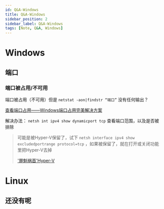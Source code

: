 ```yaml
---
id: Q&A-Windows
title: Q&A-Windows
sidebar_position: 2
sidebar_label: Q&A-Windows
tags: [Note, Q&A, Windows]
---
```


# Windows

## 端口

### 端口被占用/不可用

端口被占用（不可用）但是 `netstat -aon|findstr “端口”` 没有任何输出？

[查看端口占用——Windows端口占用完美解决方案](https://blog.csdn.net/echaowangzhuan/article/details/106177952)

解决办法：
`netsh int ipv4 show dynamicport tcp` 查看端口范围，以及是否被排除

> 可能是被Hyper-V保留了，试下 `netsh interface ipv4 show excludedportrange protocol=tcp` ，如果被保留了，就在打开或关闭功能里把Hyper-V去掉
> 
> ['罪魁祸首'Hyper-V](https://bbs.csdn.net/topics/391900623?list=lz)


# Linux

## 还没有呢


